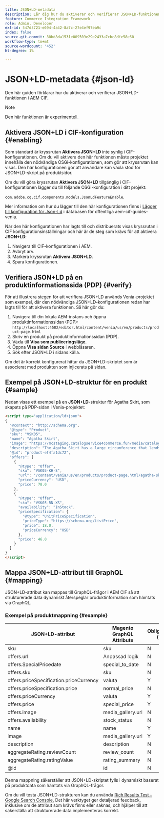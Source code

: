 ```yaml
---
title: JSON+LD-metadata
description: Lär dig hur du aktiverar och verifierar JSON+LD-funktionen i AEM CIF.
feature: Commerce Integration Framework
role: Admin, Developer
exl-id: 547d3721-e094-4a42-8a7c-27e4ef97ea9c
index: false
source-git-commit: 80bd8da1531e009509e29e2433a7cbc8dfe58e60
workflow-type: tm+mt
source-wordcount: '452'
ht-degree: 1%

---
```



# JSON+LD-metadata {#json-ld}

Den här guiden förklarar hur du aktiverar och verifierar JSON+LD-funktionen i AEM CIF.

>[!NOTE]
>
> Den här funktionen är experimentell.

## Aktivera JSON+LD i CIF-konfiguration {#enabling}

Som standard är kryssrutan **Aktivera JSON+LD** inte synlig i CIF-konfigurationen. Om du vill aktivera den här funktionen måste projektet innehålla den nödvändiga OSGi-konfigurationen, som gör att kryssrutan kan visas. Den här konfigurationen gör att användare kan växla stöd för JSON+LD-skript på produktsidor.

Om du vill göra kryssrutan **Aktivera JSON+LD** tillgänglig i CIF-konfigurationen lägger du till följande OSGi-konfiguration i ditt projekt:

`com.adobe.cq.cif.components.models.JsonLdFeatureEnable`.

Mer information om hur du lägger till den här konfigurationen finns i [Lägger till konfiguration för Json-Ld](https://github.com/adobe/aem-cif-guides-venia/blob/main/ui.config/src/main/content/jcr_root/apps/venia/osgiconfig/config/com.adobe.cq.cif.components.models.JsonLdFeatureEnable.cfg.json) i databasen för offentliga aem-cif-guides-venia.

När den här konfigurationen har lagts till och distribuerats visas kryssrutan i CIF konfigurationsinställningar och här är de steg som krävs för att aktivera **JSON+LD**:

1. Navigera till CIF-konfigurationen i AEM.
1. Avbryt arv.
1. Markera kryssrutan **Aktivera JSON+LD**.
1. Spara konfigurationen.

## Verifiera JSON+LD på en produktinformationssida (PDP) {#verify}

För att illustrera stegen för att verifiera JSON+LD används Venia-projektet som exempel, där den nödvändiga JSON+LD-konfigurationen redan har lagts till för att aktivera funktionen. Så här gör du:

1. Navigera till din lokala AEM-instans och öppna produktinformationssidan (PDP): `http://localhost:4502/editor.html/content/venia/us/en/products/product-page.html`
1. Skriv en produkt på produktinformationssidan (PDP).
1. Växla till **Visa som publiceringsläge**.
1. Öppna **Visa sidan Source** i webbläsaren.
1. Sök efter JSON+LD i sidans källa.

Om det är korrekt konfigurerat hittar du JSON+LD-skriptet som är associerat med produkten som injicerats på sidan.

## Exempel på JSON+LD-struktur för en produkt {#sample}

Nedan visas ett exempel på en **JSON+LD**-struktur för Agatha Skirt, som skapats på PDP-sidan i Venia-projektet:

```html
<script type="application/ld+json">
{
  "@context": "http://schema.org",
  "@type": "Product",
  "sku": "VSK05",
  "name": "Agatha Skirt",
  "image": "https://mcstaging.catalogservice4commerce.fun/media/catalog/product/cache/926ea6fc2ad48a7202ff4587b6c2768e/v/s/vsk05-pe_main_2.jpg",
  "description": "The Agatha Skirt has a large circumference that lends itself to all sorts of drama...",
  "@id": "product-ef4fa1dc72",
  "offers": [
    {
      "@type": "Offer",
      "sku": "VSK05-KH-S",
      "url": "/content/venia/us/en/products/product-page.html/agatha-skirt.html",
      "priceCurrency": "USD",
      "price": 78.0
    },
    {
      "@type": "Offer",
      "sku": "VSK05-RN-XS",
      "availability": "InStock",
      "priceSpecification": {
        "@type": "UnitPriceSpecification",
        "priceType": "https://schema.org/ListPrice",
        "price": 18.0,
        "priceCurrency": "USD"
      },
      "price": 46.0
    }
  ]
}
</script>
```

## Mappa JSON+LD-attribut till GraphQL {#mapping}

JSON+LD-attribut kan mappas till GraphQL-frågor i AEM CIF så att strukturerade data dynamiskt återspeglar produktinformation som hämtats via GraphQL.

### Exempel på produktmappning {#example}

| JSON+LD-attribut | Magento GraphQL Attribute | Obligatoriskt (J/N) |
|---------------------------------|-------------------|---|
| sku | sku | N |
| offers.url | Anpassad logik | N |
| offers.SpecialPricedate | special_to_date | N |
| offers.sku | sku | N |
| offers.priceSpecification.priceCurrency | valuta | Y |
| offers.priceSpecification.price | normal_price | N |
| offers.priceCurrency | valuta | Y |
| offers.price | special_price | Y |
| offers.image | media_gallery.url | N |
| offers.availability | stock_status | N |
| name | name | Y |
| image | media_gallery.url | Y |
| description | description | N |
| aggregateRating.reviewCount | review_count | N |
| aggregateRating.ratingValue | rating_summary | N |
| @id | id | N |

Denna mappning säkerställer att JSON+LD-skriptet fylls i dynamiskt baserat på produktdata som hämtats via GraphQL-frågor.

Om du vill testa JSON+LD-strukturen kan du använda [Rich Results Test - Google Search Console.](https://search.google.com/test/rich-results/result?id=wtU3LVIEM8H7Aaf5qqK9qw) Det här verktyget ger detaljerad feedback, inklusive om de attribut som krävs finns eller saknas, och hjälper till att säkerställa att strukturerade data implementeras korrekt.
